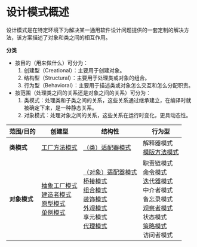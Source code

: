 # 设计模式概述

设计模式是在特定环境下为解决某一通用软件设计问题提供的一套定制的解决方法，该方案描述了对象和类之间的相互作用。

**分类**

- 按目的（用来做什么）可分为：
  1. 创建型（Creational）：主要用于创建对象。
  2. 结构型（Structural）：主要用于处理类或对象的组合。
  3. 行为型（Behavioral）：主要用于描述类或对象怎么交互和怎么分配职责。
- 按范围（处理类之间的关系还是对象之间的关系）可分为：
  1. 类模式：处理类和子类之间的关系，这些关系通过继承建立，在编译时就被确定下来，是一种静态关系。
  2. 对象模式：处理对象之间的关系，这些关系在运行时变化，更具动态性。

| 范围/目的    | 创建型                                                       | 结构性                                                       | 行为型                                                       |
| ------------ | ------------------------------------------------------------ | ------------------------------------------------------------ | ------------------------------------------------------------ |
| **类模式**   | [工厂方法模式](./04.工厂方法模式.md)                         | [（类）适配器模式](./09.适配器模式.md)                       | 解释器模式<br />[模版方法模式](./25.模版方法模式.md)         |
| **对象模式** | [抽象工厂模式](./05.抽象工厂模式.md)<br />[建造者模式](./06.建造者模式.md)<br />[原型模式](./07.原型模式.md)<br />[单例模式](./08.单例模式.md) | [（对象）适配器模式](./09.适配器模式.md)<br />[桥接模式](./10.桥接模式.md)<br />[组合模式](./11.组合模式.md)<br />[装饰模式](./12.装饰模式.md)<br />[外观模式](./13.外观模式.md)<br />享元模式<br />[代理模式](./15.代理模式.md) | 职责链模式<br />[命令模式](./17.命令模式.md)<br />[迭代器模式](./19.迭代器模式.md)<br />中介者模式<br />备忘录模式<br />[观察者模式](./22.观察者模式.md)<br />状态模式<br />[策略模式](./24.策略模式.md)<br />访问者模式 |
